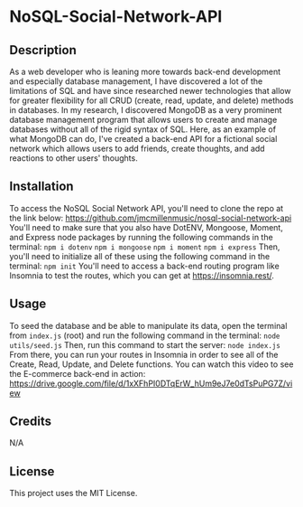 # NoSQL-Social-Network-API

## Description

As a web developer who is leaning more towards back-end development and especially database management, I have discovered a lot of the limitations of SQL and have since researched newer technologies that allow for greater flexibility for all CRUD (create, read, update, and delete) methods in databases. In my research, I discovered MongoDB as a very prominent database management program that allows users to create and manage databases without all of the rigid syntax of SQL. Here, as an example of what MongoDB can do, I've created a back-end API for a fictional social network which allows users to add friends, create thoughts, and add reactions to other users' thoughts.

## Installation

To access the NoSQL Social Network API, you'll need to clone the repo at the link below:
https://github.com/jmcmillenmusic/nosql-social-network-api
You'll need to make sure that you also have DotENV, Mongoose, Moment, and Express node packages by running the following commands in the terminal:
`npm i dotenv`
`npm i mongoose`
`npm i moment`
`npm i express`
Then, you'll need to initialize all of these using the following command in the terminal:
`npm init`
You'll need to access a back-end routing program like Insomnia to test the routes, which you can get at https://insomnia.rest/.

## Usage

To seed the database and be able to manipulate its data, open the terminal from `index.js` (root) and run the following command in the terminal:
`node utils/seed.js`
Then, run this command to start the server:
`node index.js`
From there, you can run your routes in Insomnia in order to see all of the Create, Read, Update, and Delete functions.
You can watch this video to see the E-commerce back-end in action:
https://drive.google.com/file/d/1xXFhPI0DTqErW_hUm9eJ7e0dTsPuPG7Z/view

## Credits

N/A

## License

This project uses the MIT License.